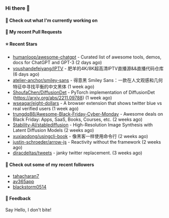 ### Hi there 👋

#### 👷 Check out what I'm currently working on

#### 🔨 My recent Pull Requests


#### ⭐ Recent Stars

- [humanloop/awesome-chatgpt](https://github.com/humanloop/awesome-chatgpt) - Curated list of awesome tools, demos, docs for ChatGPT and GPT-3 (2 days ago)
- [youshandefeiyang/IPTV](https://github.com/youshandefeiyang/IPTV) - 肥羊的4K/8K超高清IPTV直播源&amp;&amp;直播代码仓库 (6 days ago)
- [atelier-anchor/smiley-sans](https://github.com/atelier-anchor/smiley-sans) - 得意黑 Smiley Sans：一款在人文观感和几何特征中寻找平衡的中文黑体 (1 week ago)
- [ShoufaChen/DiffusionDet](https://github.com/ShoufaChen/DiffusionDet) - PyTorch implementation of DiffusionDet (https://arxiv.org/abs/2211.09788) (1 week ago)
- [wseagar/eight-dollars](https://github.com/wseagar/eight-dollars) - A browser extension that shows twitter blue vs real verified users (1 week ago)
- [trungdq88/Awesome-Black-Friday-Cyber-Monday](https://github.com/trungdq88/Awesome-Black-Friday-Cyber-Monday) - Awesome deals on Black Friday: Apps, SaaS, Books, Courses, etc. (2 weeks ago)
- [Stability-AI/stablediffusion](https://github.com/Stability-AI/stablediffusion) - High-Resolution Image Synthesis with Latent Diffusion Models (2 weeks ago)
- [xuxiaodong/usingcli-book](https://github.com/xuxiaodong/usingcli-book) - 像黑客一样使用命令行 (2 weeks ago)
- [justin-schroeder/arrow-js](https://github.com/justin-schroeder/arrow-js) - Reactivity without the framework (2 weeks ago)
- [diracdeltas/tweets](https://github.com/diracdeltas/tweets) - janky twitter replacement. (3 weeks ago)

#### 👯 Check out some of my recent followers

- [tahacharan7](https://github.com/tahacharan7)
- [av365app](https://github.com/av365app)
- [blackstorm0514](https://github.com/blackstorm0514)

#### 💬 Feedback

Say Hello, I don't bite!